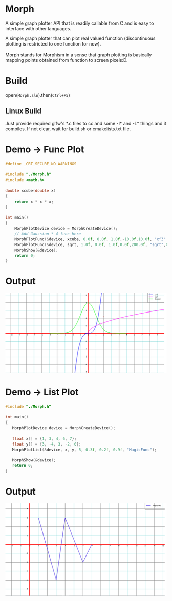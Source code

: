 # Morph
A simple graph plotter API that is readily callable from C and is easy to interface with other languages.

A simple graph plotter that can plot real valued function (discontinuous plotting is restricted to one function for now). <br><br>
Morph stands for Morphism in a sense that graph plotting is basically mapping points obtained from function to screen pixels:D.  <br>

# Build 
open(``Morph.sln``).then(``Ctrl+F5``)

## Linux Build 
Just provide required glfw's *.c files to cc and some -I\* and -L\* things and it compiles. If not clear, wait for build.sh or cmakelists.txt file. 

# Demo -> Func Plot
```c
#define _CRT_SECURE_NO_WARNINGS

#include "./Morph.h"
#include <math.h>

double xcube(double x)
{
    return x * x * x;
}

int main()
{
    MorphPlotDevice device = MorphCreateDevice();
    // Add Gaussian * 4 func here 
    MorphPlotFunc(&device, xcube, 0.0f, 0.0f, 1.0f,-10.0f,10.0f, "x^3",0.0f);
    MorphPlotFunc(&device, sqrt, 1.0f, 0.0f, 1.0f,0.0f,200.0f, "sqrt",0.1f);
    MorphShow(&device);
    return 0;
}
```

# Output 
<p align="left">
  <img src="multigraph.png">

# Demo -> List Plot 

 ```c
#include "./Morph.h"

int main()
{
    MorphPlotDevice device = MorphCreateDevice();
    
    float x[] = {1, 3, 4, 6, 7};
    float y[] = {3, -4, 3, -2, 0};
    MorphPlotList(&device, x, y, 5, 0.3f, 0.2f, 0.9f, "MagicFunc");
   
    MorphShow(&device);
    return 0;
}
```

# Output 
<p align="left">
    <img src="listplot.png">

    
 
